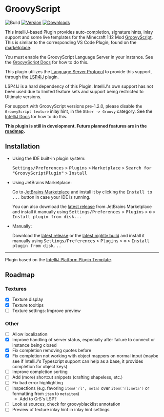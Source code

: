 # GroovyScript

![Build](https://github.com/IntegerLimit/GroovyScriptPlugin/workflows/Build/badge.svg)
[![Version](https://img.shields.io/jetbrains/plugin/v/25915-groovyscript.svg)](https://plugins.jetbrains.com/plugin/25915-groovyscript)
[![Downloads](https://img.shields.io/jetbrains/plugin/d/25915-groovyscript.svg)](https://plugins.jetbrains.com/plugin/25915-groovyscript)

<!-- Plugin description -->
This IntelliJ-based Plugin provides auto-completion, signature hints, inlay support and some live templates for the Minecraft 1.12 Mod [GroovyScript](https://github.com/CleanroomMC/GroovyScript/tree/master). This is similar to the corresponding VS Code Plugin, found on the [marketplace](https://marketplace.visualstudio.com/items?itemName=CleanroomMC.groovyscript).

You must enable the GroovyScript Language Server in your instance. See the [GroovyScript Docs](https://cleanroommc.com/groovy-script/getting_started/editors#start-the-language-server) for how to do this.

This plugin utilizes the [Language Server Protocol](https://microsoft.github.io/language-server-protocol/specification) to provide this support, through the [LSP4IJ](https://github.com/redhat-developer/lsp4ij) plugin.

LSP4IJ is a hard dependency of this Plugin. IntelliJ's own support has not been used due to limited feature sets and support being restricted to Ultimate versions.

For support with GroovyScript versions pre-1.2.0, please disable the `GroovyScript texture` inlay hint, in the `Other -> Groovy` category. See the [IntelliJ Docs](https://www.jetbrains.com/help/idea/inlay-hints.html#enable_inlay_hints) for how to do this.

**This plugin is still in development. Future planned features are in the [roadmap](https://github.com/IntegerLimit/GroovyScriptPlugin#roadmap).**
<!-- Plugin description end -->

## Installation

- Using the IDE built-in plugin system:
  
  <kbd>Settings/Preferences</kbd> > <kbd>Plugins</kbd> > <kbd>Marketplace</kbd> > <kbd>Search for "GroovyScriptPlugin"</kbd> >
  <kbd>Install</kbd>
  
- Using JetBrains Marketplace:

  Go to [JetBrains Marketplace](https://plugins.jetbrains.com/plugin/25915-groovyscript) and install it by clicking the <kbd>Install to ...</kbd> button in case your IDE is running.

  You can also download the [latest release](https://plugins.jetbrains.com/plugin/25915-groovyscript/versions) from JetBrains Marketplace and install it manually using
  <kbd>Settings/Preferences</kbd> > <kbd>Plugins</kbd> > <kbd>⚙️</kbd> > <kbd>Install plugin from disk...</kbd>

- Manually:

  Download the [latest release](https://github.com/IntegerLimit/GroovyScriptPlugin/releases/latest) or the [latest nightly build](https://nightly.link/IntegerLimit/GroovyScriptPlugin/workflows/build/main?preview) and install it manually using
  <kbd>Settings/Preferences</kbd> > <kbd>Plugins</kbd> > <kbd>⚙️</kbd> > <kbd>Install plugin from disk...</kbd>


---
Plugin based on the [IntelliJ Platform Plugin Template][template].

[template]: https://github.com/JetBrains/intellij-platform-plugin-template
[docs:plugin-description]: https://plugins.jetbrains.com/docs/intellij/plugin-user-experience.html#plugin-description-and-presentation

## Roadmap
### Textures
- [x] Texture display
- [x] Texture tooltips
- [ ] Texture settings: Improve preview

### Other
- [ ] Allow localization
- [x] Improve handling of server status, especially after failure to connect or instance being closed
- [x] Fix completion removing quotes before
- [x] Fix completion not working with object mappers on normal input (maybe see if IntelliJ's Typescript support can help as a base, it provides completion for object keys)
- [ ] Improve completion sorting
- [ ] Add (more) shortcut snippets (crafting shapeless, etc.)
- [ ] Fix bad error highlighting
- [ ] Inspections (e.g. favoring `item('rl', meta)` over `item('rl:meta')` or formatting from `item` to `metaitem`)
  - Add to GrS's LSP?
- [ ] Look at sources, check for groovyblacklist annotation
- [ ] Preview of texture inlay hint in inlay hint settings
